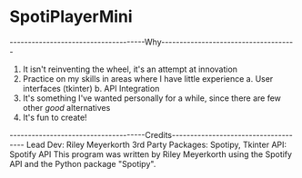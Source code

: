 # SpotiPlayerMini

-------------------------------------Why-------------------------------------
1. It isn't reinventing the wheel, it's an attempt at innovation
2. Practice on my skills in areas where I have little experience
    a. User interfaces (tkinter)
    b. API Integration
3. It's something I've wanted personally for a while, since there are few other *good* alternatives
4. It's fun to create! 


-------------------------------------Credits-------------------------------------
Lead Dev: Riley Meyerkorth
3rd Party Packages: Spotipy, Tkinter
API: Spotify API
This program was written by Riley Meyerkorth using the Spotify API and the Python package "Spotipy".

